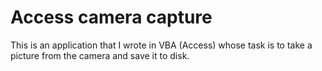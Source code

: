 # Access camera capture

This is an application that I wrote in VBA (Access) whose task is to take a picture from the camera and save it to disk.
